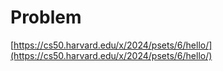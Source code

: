 # Problem
[https://cs50.harvard.edu/x/2024/psets/6/hello/](https://cs50.harvard.edu/x/2024/psets/6/hello/)
